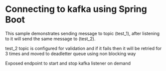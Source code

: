 # Connecting to kafka using Spring Boot

This sample demonstrates sending message to topic (test_1), after listening to it will send the same message to (test_2).

test_2 topic is configured for validation and if it fails then it will be retried for 3 times and moved to deadletter queue using non blocking way

Exposed endpoint to start and stop kafka listener on demand
